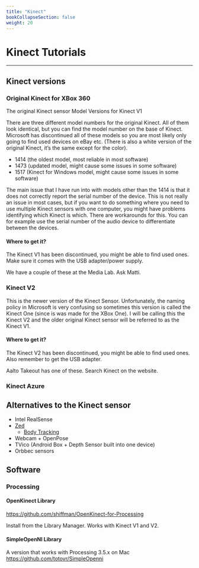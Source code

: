 ```yaml
---
title: "Kinect"
bookCollapseSection: false
weight: 20
---   
```


# Kinect Tutorials

---

## Kinect versions

### Original Kinect for XBox 360

The original Kinect sensor
Model Versions for Kinect V1

There are three different model numbers for the original Kinect. All of them look identical, but you can find the model number on the base of Kinect. Microsoft has discontinued all of these models so you are most likely only going to find used devices on eBay etc. (There is also a white version of the original Kinect, it’s the same except for the color).

- 1414 (the oldest model, most reliable in most software)
- 1473 (updated model, might cause some issues in some software)
- 1517 (Kinect for Windows model, might cause some issues in some software)

The main issue that I have run into with models other than the 1414 is that it does not correctly report the serial number of the device. This is not really an issue in most cases, but if you want to do something where you need to use multiple Kinect sensors with one computer, you might have problems identifying which Kinect is which. There are workarounds for this. You can for example use the serial number of the audio device to differentiate between the devices.

#### Where to get it?

The Kinect V1 has been discontinued, you might be able to find used ones. Make sure it comes with the USB adapter/power supply.

We have a couple of these at the Media Lab. Ask Matti.

### Kinect V2

This is the newer version of the Kinect Sensor. Unfortunately, the naming policy in Microsoft is very confusing so sometimes this version is called the Kinect One (since is was made for the XBox One). I will be calling this the Kinect V2 and the older original Kinect sensor will be referred to as the Kinect V1.

#### Where to get it?

The Kinect V2 has been discontinued, you might be able to find used ones. Also remember to get the USB adapter.

Aalto Takeout has one of these. Search Kinect on the website.

### Kinect Azure

## Alternatives to the Kinect sensor

- Intel RealSense
- [Zed](https://www.stereolabs.com/zed/)
    - [Body Tracking](https://www.stereolabs.com/docs/body-tracking/)
- Webcam + OpenPose
- TVico (Android Box + Depth Sensor built into one device)
- Orbbec sensors

## Software

### Processing

#### OpenKinect Library

https://github.com/shiffman/OpenKinect-for-Processing

Install from the Library Manager. Works with Kinect V1 and V2.

#### SimpleOpenNI Library

A version that works with Processing 3.5.x on Mac https://github.com/totovr/SimpleOpenni